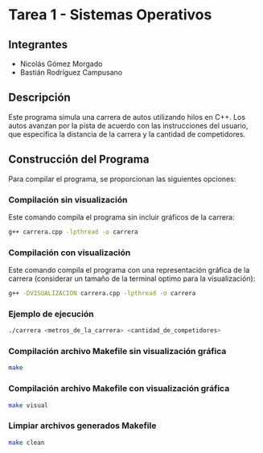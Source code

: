 # Tarea 1 - Sistemas Operativos

## Integrantes
- Nicolás Gómez Morgado
- Bastián Rodríguez Campusano

## Descripción

Este programa simula una carrera de autos utilizando hilos en C++. Los autos avanzan por la pista de acuerdo con las instrucciones del usuario, que especifica la distancia de la carrera y la cantidad de competidores.

## Construcción del Programa

Para compilar el programa, se proporcionan las siguientes opciones:

### Compilación sin visualización
Este comando compila el programa sin incluir gráficos de la carrera:
```bash
g++ carrera.cpp -lpthread -o carrera
```

### Compilación con visualización
Este comando compila el programa con una representación gráfica de la carrera (considerar un tamaño de la terminal optimo para la visualización):
```bash
g++ -DVISUALIZACION carrera.cpp -lpthread -o carrera
```

### Ejemplo de ejecución
```bash
./carrera <metros_de_la_carrera> <cantidad_de_competidores>
```

### Compilación archivo Makefile sin visualización gráfica
```bash
make
```

### Compilación archivo Makefile con visualización gráfica
```bash
make visual
```

### Limpiar archivos generados Makefile
```bash
make clean
```
